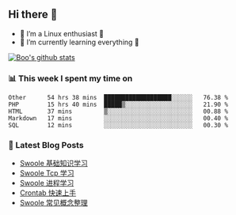 ## Hi there 👋
* 🔭 I’m a Linux enthusiast 🐧️
* 🏃️ I’m currently learning everything 🏃️

[![Boo's github stats](https://github-readme-stats.vercel.app/api?username=0xAiKang)](https://github.com/anuraghazra/github-readme-stats)

<!-- [![Most Used Langs](https://github-readme-stats.vercel.app/api/top-langs/?username=0xAiKang)](https://github.com/anuraghazra/github-readme-stats) -->

### 📊 This week I spent my time on
<!--START_SECTION:waka-->
```text
Other      54 hrs 38 mins  ███████████████████░░░░░░   76.38 % 
PHP        15 hrs 40 mins  █████▒░░░░░░░░░░░░░░░░░░░   21.90 % 
HTML       37 mins         ▒░░░░░░░░░░░░░░░░░░░░░░░░   00.88 % 
Markdown   17 mins         ░░░░░░░░░░░░░░░░░░░░░░░░░   00.40 % 
SQL        12 mins         ░░░░░░░░░░░░░░░░░░░░░░░░░   00.30 % 
```
<!--END_SECTION:waka-->

### 📕 Latest Blog Posts
<!-- BLOG-POST-LIST:START -->
- [Swoole 基础知识学习](https://www.0x2beace.com/swoole-basic-knowledge-learning/)
- [Swoole Tcp 学习](https://www.0x2beace.com/swoole-tcp-learning/)
- [Swoole 进程学习](https://www.0x2beace.com/swoole-process-learning/)
- [Crontab 快速上手](https://www.0x2beace.com/crontab-quick-start/)
- [Swoole 常见概念整理](https://www.0x2beace.com/sorting-out-some-concepts-in-swoole/)
<!-- BLOG-POST-LIST:END -->

